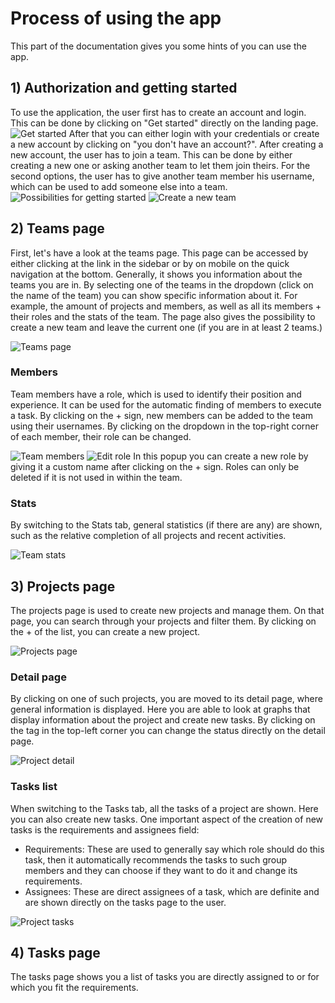 # Process of using the app

This part of the documentation gives you some hints of you can use the app.

## 1) Authorization and getting started

To use the application, the user first has to create an account and login. This can be done by clicking on "Get started" directly on the landing page.
![Get started](images/usage/get_started.png)
After that you can either login with your credentials or create a new account by clicking on "you don't have an account?". After creating a new account, the user has to join a team. This can be done by either creating a new one or asking another team to let them join theirs. For the second options, the user has to give another team member his username, which can be used to add someone else into a team.
![Possibilities for getting started](images/usage/start_possibilities.png)
![Create a new team](images/usage/create_new_team.png)

## 2) Teams page

First, let's have a look at the teams page. This page can be accessed by either clicking at the link in the sidebar or by on mobile on the quick navigation at the bottom. Generally, it shows you information about the teams you are in. By selecting one of the teams in the dropdown (click on the name of the team) you can show specific information about it. For example, the amount of projects and members, as well as all its members + their roles and the stats of the team. The page also gives the possibility to create a new team and leave the current one (if you are in at least 2 teams.)

![Teams page](images/usage/teams_page.png)

### Members

Team members have a role, which is used to identify their position and experience. It can be used for the automatic finding of members to execute a task. By clicking on the + sign, new members can be added to the team using their usernames. By clicking on the dropdown in the top-right corner of each member, their role can be changed.

![Team members](images/usage/team_members.png)
![Edit role](images/usage/edit_role.png)
In this popup you can create a new role by giving it a custom name after clicking on the + sign. Roles can only be deleted if it is not used in within the team.

### Stats

By switching to the Stats tab, general statistics (if there are any) are shown, such as the relative completion of all projects and recent activities.

![Team stats](images/usage/team_stats.png)

## 3) Projects page

The projects page is used to create new projects and manage them. On that page, you can search through your projects and filter them. By clicking on the + of the list, you can create a new project.

![Projects page](images/usage/projects_page.png)

### Detail page

By clicking on one of such projects, you are moved to its detail page, where general information is displayed. Here you are able to look at graphs that display information about the project and create new tasks. By clicking on the tag in the top-left corner you can change the status directly on the detail page.

![Project detail](images/usage/project_detail.png)

### Tasks list

When switching to the Tasks tab, all the tasks of a project are shown. Here you can also create new tasks. One important aspect of the creation of new tasks is the requirements and assignees field:

* Requirements: These are used to generally say which role should do this task, then it automatically recommends the tasks to such group members and they can choose if they want to do it and change its requirements.
* Assignees: These are direct assignees of a task, which are definite and are shown directly on the tasks page to the user.

![Project tasks](images/usage/project_tasks.png)

## 4) Tasks page

The tasks page shows you a list of tasks you are directly assigned to or for which you fit the requirements.